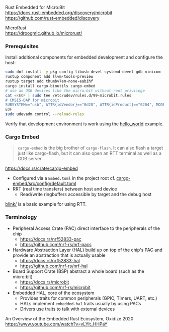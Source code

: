 Rust Embedded for Micro:Bit  
<https://docs.rust-embedded.org/discovery/microbit>  
<https://github.com/rust-embedded/discovery>

MicroRust  
<https://droogmic.github.io/microrust/>

### Prerequisites

Install additional components for embedded development and configure the host:

```bash
sudo dnf install -y pkg-config libusb-devel systemd-devel gdb minicom
rustup component add llvm-tools-preview
rustup target add thumbv7em-none-eabihf
cargo install cargo-binutils cargo-embed
# use an USB devices like the micro:bit without root privilege
cat <<EOF | sudo tee /etc/udev/rules.d/99-microbit.rules
# CMSIS-DAP for microbit
SUBSYSTEM=="usb", ATTR{idVendor}=="0d28", ATTR{idProduct}=="0204", MODE:="666"
EOF
sudo udevadm control --reload-rules
```

Verify that development environment is work using the [hello_world](hello_world) example.

### Cargo Embed

> `cargo-embed` is the big brother of `cargo-flash`. It can also flash a target just like cargo-flash, but it can also open an RTT terminal as well as a GDB server.

<https://docs.rs/crate/cargo-embed>

* Configured via a `Embed.toml` in the project root cf. [cargo-embed/src/config/default.toml](https://github.com/probe-rs/cargo-embed/blob/master/src/config/default.toml)
* RRT (real time transfers) between host and device
  - Read/write ringbuffers accessible by target and the debug host

[blink/](blink/) is a basic example for using RTT.

### Terminology

* Peripheral Access Crate (PAC) direct interface to the peripherals of the chip
  - <https://docs.rs/nrf52833-pac>
  - <https://github.com/nrf-rs/nrf-pacs>
* Hardware Abstraction Layer (HAL)  build up on top of the chip's PAC and
  provide an abstraction that is actually usable
  - <https://docs.rs/nrf52833-hal>
  - <https://github.com/nrf-rs/nrf-hal>
* Board Support Crate (BSP) abstract a whole board (such as the micro:bit)
  - <https://docs.rs/microbit>
  - <https://github.com/nrf-rs/microbit>
* Embedded HAL, core of the ecosystem
  - Provides traits for common peripherals (GPIO, Timers, UART, etc.)
  - HALs implement `embedded-hal` traits usually by using PACs
  - Drivers use traits to talk with external devices

An Overview of the Embedded Rust Ecosystem, Oxidize 2020  
<https://www.youtube.com/watch?v=vLYit_HHPaY>
